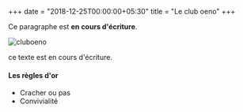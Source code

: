 +++
date = "2018-12-25T00:00:00+05:30"
title = "Le club oeno"
+++

Ce paragraphe est **en cours d'écriture**.

![cluboeno][1]

ce texte est en cours d'écriture.

#### Les règles d'or

* Cracher ou pas
* Convivialité

[1]: /img/about/verre_10.jpeg
